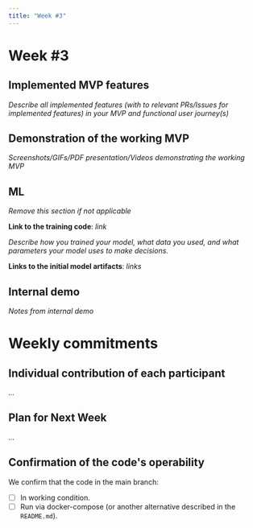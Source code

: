 ```yaml
---
title: "Week #3"
---
```


# **Week #3**

## Implemented MVP features

*Describe all implemented features (with to relevant PRs/Issues for implemented features) in your MVP and functional user journey(s)*

## Demonstration of the working MVP

*Screenshots/GIFs/PDF presentation/Videos demonstrating the working MVP*

## ML

*Remove this section if not applicable*

**Link to the training code**: *link*

*Describe how you trained your model, what data you used, and what parameters your model uses to make decisions.*

**Links to the initial model artifacts**: *links*

## Internal demo

*Notes from internal demo*

# Weekly commitments

## Individual contribution of each participant

*...*

## Plan for Next Week

*...*

## Confirmation of the code's operability

We confirm that the code in the main branch:
- [ ] In working condition.
- [ ] Run via docker-compose (or another alternative described in the `README.md`).
